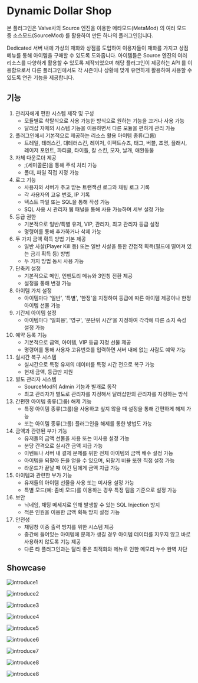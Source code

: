 # Dynamic Dollar Shop

본 플러그인은 Valve사의 Source 엔진을 이용한 메타모드(MetaMod) 의 여러 모드 중 소스모드(SourceMod) 를 활용하여 만든 하나의 플러그인입니다.

Dedicated 서버 내에 가상의 재화와 상점를 도입하여 이용자들이 재화를 가지고 상점 메뉴를 통해 아이템을 구매할 수 있도록 도와줍니다. 아이템들은 Source 엔진의 여러 리소스를 다양하게 활용할 수 있도록 제작되었으며 해당 플러그인이 제공하는 API 를 이용함으로서 다른 플러그인에서도 각 시즌이나 상황에 맞게 유연하게 활용하여 사용할 수 있도록 연관 기능을 제공합니다.

## 기능

1. 관리자에게 편한 시스템 제작 및 구성
    + 모듈별로 착탈식으로 사용 가능한 방식으로 원하는 기능을 끄거나 사용 가능
    + 달러샵 자체의 시스템 기능을 이용하면서 다른 모듈을 편하게 관리 가능
2. 플러그인에서 기본적으로 제공하는 리소스 활용 아이템 종류(그룹)
    + 트레일, 테러스킨, 대테러스킨, 레이저, 이펙트슈즈, 태그, 버블, 조명, 플래시, 레이저 포인트, 파티클, 타이틀, 칼 스킨, 모자, 날개, 애완동물
3. 자체 다운로더 제공
    + ;(세미콜론)을 통해 주석 처리 가능
    + 폴더, 파일 직접 지정 가능
4. 로그 기능
    + 사용자와 서버가 주고 받는 트랜잭션 로그와 채팅 로그 기록
    + 각 사용자의 고유 번호, IP 기록
    + 텍스트 파일 또는 SQL을 통해 작성 가능
    + SQL 사용 시 관리자 웹 패널을 통해 사용 가능하며 세부 설정 가능
5. 등급 권한
    + 기본적으로 일반/특별 유저, VIP, 관리자, 최고 관리자 등급 설정
    + 명령어를 통해 추가하거나 삭제 가능
6. 두 가지 금액 획득 방법 기본 제공
    + 일반 사살(Player Kill 등) 또는 일반 사살을 통한 간접적 획득(필드에 떨어져 있는 금괴 획득 등) 방법
    + 두 가지 방법 동시 사용 가능
7. 단축키 설정
    + 기본적으로 메인, 인벤토리 메뉴와 3인칭 전환 제공
    + 설정을 통해 변경 가능
8. 아이템 가치 설정
    + 아이템마다 '일반', '특별', '한정'을 지정하여 등급에 따른 아이템 제공이나 한정 아이템 선물 가능
9. 기간제 아이템 설정
    + 아이템마다 '일회용', '영구', '분단위 시간'을 지정하여 각각에 따른 소지 속성 설정 가능
10. 예약 등록 기능
    + 기본적으로 금액, 아이템, VIP 등급 지정 선물 제공
    + 명령어를 통해 사용자 고유번호를 입력하면 서버 내에 없는 사람도 예약 가능
11. 실시간 복구 시스템
    + 실시간으로 특정 유저의 데이터를 특정 시간 전으로 복구 가능
    + 현재 금액, 등급만 지원
12. 별도 관리자 시스템
    + SourceMod의 Admin 기능과 별개로 동작
    + 최고 관리자가 별도로 관리자를 지정해서 달러샵만의 관리자를 지정하는 방식
13. 간편한 아이템 종류(그룹) 해제 기능
    + 특정 아이템 종류(그룹)을 사용하고 싶지 않을 때 설정을 통해 간편하게 해제 가능
    + 또는 아이템 종류(그룹) 플러그인을 해제를 통한 방법도 가능
14. 금액과 관련된 부가 기능
    + 유저들의 금액 선물을 사용 또는 미사용 설정 가능
    + 분당 간격으로 실시간 금액 지급 가능
    + 이벤트나 서버 내 결제 문제를 위한 전체 아이템의 금액 배수 설정 가능
    + 아이템을 되팔아 돈을 얻을 수 있으며, 되팔기 비율 또한 직접 설정 가능
    + 라운드가 끝날 때 이긴 팀에게 금액 지급 가능
15. 아이템과 관련한 부가 기능
    + 유저들의 아이템 선물을 사용 또는 미사용 설정 가능
    + 특별 모드(예: 좀비 모드)를 이용하는 경우 특정 팀을 기준으로 설정 가능
16. 보안
    + 닉네임, 채팅 메세지로 인해 발생할 수 있는 SQL Injection 방지
    + 적은 인원을 이용한 금액 획득 방지 설정 가능
17. 안전성
    + 채팅창 이중 출력 방지를 위한 시스템 제공
    + 중간에 들어있는 아이템에 문제가 생길 경우 아이템 데이터를 지우지 않고 바로 사용하지 않도록 기능 제공
    + 다른 타 플러그인과는 달리 좋은 최적화와 메뉴로 인한 메모리 누수 완벽 차단

## Showcase

![introduce1](./imgs/introduce1.png)

![introduce2](./imgs/introduce2.png)

![introduce3](./imgs/introduce3.png)

![introduce4](./imgs/introduce4.png)

![introduce5](./imgs/introduce5.png)

![introduce6](./imgs/introduce6.png)

![introduce7](./imgs/introduce7.png)

![introduce8](./imgs/introduce8.png)

![introduce8](./imgs/introduce9.png)
